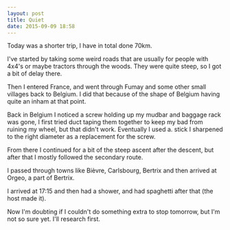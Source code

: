 ```yaml
---
layout: post
title: Quiet
date: 2015-09-09 18:58
---
```

Today was a shorter trip, I have in total done 70km.

I've started by taking some weird roads that are usually for people with 4x4's or maybe tractors through the woods. They were quite steep, so I got a bit of delay there. 

Then I entered France, and went through Fumay and some other small villages back to Belgium. I did that because of the shape of Belgium having quite an inham at that point.

Back in Belgium I noticed a screw holding up my mudbar and baggage rack was gone, I first tried duct taping them together to keep my bad from ruining my wheel, but that didn't work. Eventually I used a. stick I sharpened to the right diameter as a replacement for the screw.

From there I continued for a bit of the steep ascent after the descent, but after that I mostly followed the secondary route.

I passed through towns like Bièvre, Carlsbourg, Bertrix and then arrived at Orgeo, a part of Bertrix.

I arrived at 17:15 and then had a shower, and had spaghetti after that (the host made it).

Now I'm doubting if I couldn't do something extra to stop tomorrow, but I'm not so sure yet. I'll research first.